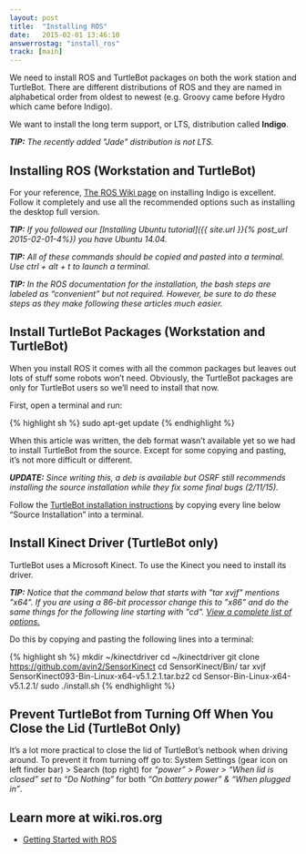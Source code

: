 ```yaml
---
layout: post
title:  "Installing ROS"
date:   2015-02-01 13:46:10
answerrostag: "install_ros"
track: [main]
---
```


We need to install ROS and TurtleBot packages on both the work station and TurtleBot. There are different distributions of ROS and they are named in alphabetical order from oldest to newest (e.g. Groovy came before Hydro which came before Indigo).

We want to install the long term support, or LTS, distribution called **Indigo**.

***TIP:** The recently added "Jade" distribution is not LTS.*

## Installing ROS (Workstation and TurtleBot)

For your reference, [The ROS Wiki page](http://wiki.ros.org/indigo/Installation/Ubuntu) on installing Indigo is excellent. Follow it completely and use all the recommended options such as installing the desktop full version.

***TIP:** If you followed our [Installing Ubuntu tutorial]({{ site.url }}{% post_url 2015-02-01-4%}) you have Ubuntu 14.04.*

***TIP:** All of these commands should be copied and pasted into a terminal. Use ctrl + alt + t to launch a terminal.*

***TIP:** In the ROS documentation for the installation, the bash steps are labeled as “convenient” but not required. However, be sure to do these steps as they make following these articles much easier.*

## Install TurtleBot Packages (Workstation and TurtleBot)

When you install ROS it comes with all the common packages but leaves out lots of stuff some robots won’t need. Obviously, the TurtleBot packages are only for TurtleBot users so we’ll need to install that now.

First, open a terminal and run:

{% highlight sh %}
sudo apt-get update
{% endhighlight %}

When this article was written, the deb format wasn’t available yet so we had to install TurtleBot from the source. Except for some copying and pasting, it’s not more difficult or different.

***UPDATE:** Since writing this, a deb is available but OSRF still recommends installing the source installation while they fix some final bugs (2/11/15).*

Follow the [TurtleBot installation instructions](http://wiki.ros.org/turtlebot/Tutorials/indigo/Turtlebot%20Installation) by copying every line below “Source Installation” into a terminal.

## Install Kinect Driver (TurtleBot only)

TurtleBot uses a Microsoft Kinect. To use the Kinect you need to install its driver. 

***TIP:** Notice that the command below that starts with "tar xvjf" mentions "x64".  If you are using a 86-bit processor change this to "x86" and do the same things for the following line starting with "cd".  [View a complete list of options.](https://github.com/avin2/SensorKinect/tree/unstable/Bin)*

Do this by copying and pasting the following lines into a terminal:

{% highlight sh %}
mkdir ~/kinectdriver 
cd ~/kinectdriver 
git clone https://github.com/avin2/SensorKinect 
cd SensorKinect/Bin/
tar xvjf SensorKinect093-Bin-Linux-x64-v5.1.2.1.tar.bz2
cd Sensor-Bin-Linux-x64-v5.1.2.1/
sudo ./install.sh
{% endhighlight %}

## Prevent TurtleBot from Turning Off When You Close the Lid (TurtleBot Only)

It’s a lot more practical to close the lid of TurtleBot’s netbook when driving around. To prevent it from turning off go to: System Settings (gear icon on left finder bar) > Search (top right) for *“power” > Power > “When lid is closed” set to “Do Nothing”* for both *“On battery power” & “When plugged in”*.

## Learn more at wiki.ros.org

* [Getting Started with ROS](http://wiki.ros.org/ROS/StartGuide)
